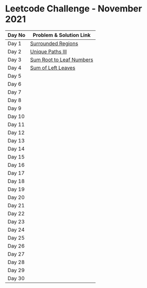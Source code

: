 # Leetcode Challenge - November 2021

| Day No | Problem & Solution Link                                                                                                   |
| ------ | ------------------------------------------------------------------------------------------------------------------------- |
| Day 1  | [Surrounded Regions](../../difficulty-based-problem-index/leetcode-medium/leetcode-130-surrounded-regions.md)             |
| Day 2  | [Unique Paths III](../../difficulty-based-problem-index/leetcode-hard/leetcode-980-unique-paths-iii.md)                   |
| Day 3  | [Sum Root to Leaf Numbers](../../difficulty-based-problem-index/leetcode-medium/leetcode-129-sum-root-to-leaf-numbers.md) |
| Day 4  | [Sum of Left Leaves](../../difficulty-based-problem-index/leetcode-easy/leetcode-404-sum-of-left-leaves.md)               |
| Day 5  |                                                                                                                           |
| Day 6  |                                                                                                                           |
| Day 7  |                                                                                                                           |
| Day 8  |                                                                                                                           |
| Day 9  |                                                                                                                           |
| Day 10 |                                                                                                                           |
| Day 11 |                                                                                                                           |
| Day 12 |                                                                                                                           |
| Day 13 |                                                                                                                           |
| Day 14 |                                                                                                                           |
| Day 15 |                                                                                                                           |
| Day 16 |                                                                                                                           |
| Day 17 |                                                                                                                           |
| Day 18 |                                                                                                                           |
| Day 19 |                                                                                                                           |
| Day 20 |                                                                                                                           |
| Day 21 |                                                                                                                           |
| Day 22 |                                                                                                                           |
| Day 23 |                                                                                                                           |
| Day 24 |                                                                                                                           |
| Day 25 |                                                                                                                           |
| Day 26 |                                                                                                                           |
| Day 27 |                                                                                                                           |
| Day 28 |                                                                                                                           |
| Day 29 |                                                                                                                           |
| Day 30 |                                                                                                                           |

